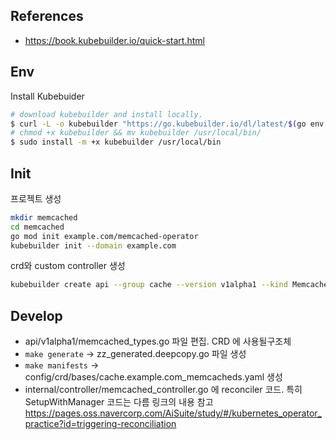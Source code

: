 ## References
- https://book.kubebuilder.io/quick-start.html

## Env

Install Kubebuider

```sh
# download kubebuilder and install locally.
$ curl -L -o kubebuilder "https://go.kubebuilder.io/dl/latest/$(go env GOOS)/$(go env GOARCH)"
# chmod +x kubebuilder && mv kubebuilder /usr/local/bin/
$ sudo install -m +x kubebuilder /usr/local/bin
```

## Init

프로젝트 생성

```sh
mkdir memcached
cd memcached
go mod init example.com/memcached-operator
kubebuilder init --domain example.com
```

crd와 custom controller 생성
```sh
kubebuilder create api --group cache --version v1alpha1 --kind Memcached
```

## Develop

- api/v1alpha1/memcached_types.go 파일 편집. CRD 에 사용될구조체
- `make generate` -> zz_generated.deepcopy.go 파일 생성
- `make manifests` -> config/crd/bases/cache.example.com_memcacheds.yaml 생성
- internal/controller/memcached_controller.go 에 reconciler 코드.
  특히 SetupWithManager 코드는 다름 링크의 내용 참고
  https://pages.oss.navercorp.com/AiSuite/study/#/kubernetes_operator_practice?id=triggering-reconciliation